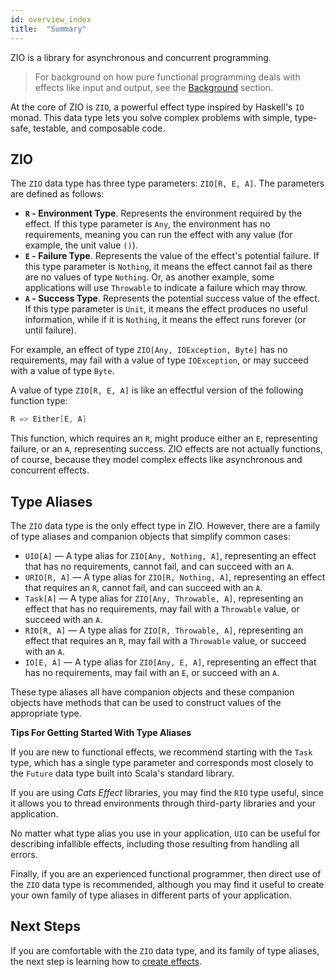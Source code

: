 ```yaml
---
id: overview_index
title:  "Summary"
---
```


ZIO is a library for asynchronous and concurrent programming.

> For background on how pure functional programming deals with effects like input and output, see the [Background](background.md) section.

At the core of ZIO is `ZIO`, a powerful effect type inspired by Haskell's `IO` monad. This data type lets you solve complex problems with simple, type-safe, testable, and composable code.

## ZIO 

The `ZIO` data type has three type parameters: `ZIO[R, E, A]`. The parameters are defined as follows:

 - **`R` - Environment Type**. Represents the environment required by the effect. If this type parameter is `Any`, the environment has no requirements, meaning you can run the effect with any value (for example, the unit value `()`).
 - **`E` - Failure Type**. Represents the value of the effect's potential failure. If this type parameter is `Nothing`, it means the effect cannot fail as there are no values of type `Nothing`. Or, as another example, some applications will use `Throwable` to indicate a failure which may throw.
 - **`A` - Success Type**. Represents the potential success value of the effect. If this type parameter is `Unit`, it means the effect produces no useful information, while if it is `Nothing`, it means the effect runs forever (or until failure).

For example, an effect of type `ZIO[Any, IOException, Byte]` has no requirements, may fail with a value of type `IOException`, or may succeed with a value of type `Byte`.

A value of type `ZIO[R, E, A]` is like an effectful version of the following function type:

```scala
R => Either[E, A]
```

This function, which requires an `R`, might produce either an `E`, representing failure, or an `A`, representing success. ZIO effects are not actually functions, of course, because they model complex effects like asynchronous and concurrent effects.

## Type Aliases

The `ZIO` data type is the only effect type in ZIO. However, there are a family of type aliases and companion objects that simplify common cases:

 - `UIO[A]` — A type alias for `ZIO[Any, Nothing, A]`, representing an effect that has no requirements, cannot fail, and can succeed with an `A`.
 - `URIO[R, A]` — A type alias for `ZIO[R, Nothing, A]`, representing an effect that requires an `R`, cannot fail, and can succeed with an `A`.
 - `Task[A]` — A type alias for `ZIO[Any, Throwable, A]`, representing an effect that has no requirements, may fail with a `Throwable` value, or succeed with an `A`.
 - `RIO[R, A]` — A type alias for `ZIO[R, Throwable, A]`, representing an effect that requires an `R`, may fail with a `Throwable` value, or succeed with an `A`.
 - `IO[E, A]` — A type alias for `ZIO[Any, E, A]`, representing an effect that has no requirements, may fail with an `E`, or succeed with an `A`.

These type aliases all have companion objects and these companion objects have methods that can be used to construct values of the appropriate type.

**Tips For Getting Started With Type Aliases**

If you are new to functional effects, we recommend starting with the `Task` type, which has a single type parameter and corresponds most closely to the `Future` data type built into Scala's standard library.

If you are using _Cats Effect_ libraries, you may find the `RIO` type useful, since it allows you to thread environments through third-party libraries and your application.

No matter what type alias you use in your application, `UIO` can be useful for describing infallible effects, including those resulting from handling all errors.

Finally, if you are an experienced functional programmer, then direct use of the `ZIO` data type is recommended, although you may find it useful to create your own family of type aliases in different parts of your application.

## Next Steps

If you are comfortable with the `ZIO` data type, and its family of type aliases, the next step is learning how to [create effects](creating_effects.md).
